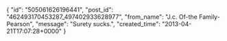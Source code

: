  {
   "id": "505061626196441",
   "post_id": "462493170453287_497402933628977",
   "from_name": "J.c. Of-the Family-Pearson",
   "message": "Surety sucks.",
   "created_time": "2013-04-21T17:07:28+0000"
 }
